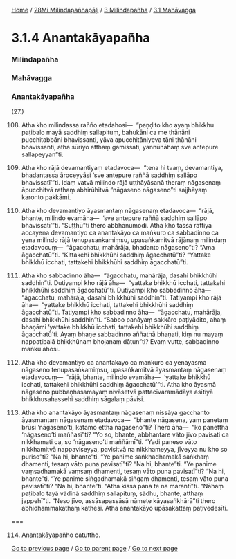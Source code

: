 
[Home](/) / [28Mi Milindapañhapāḷi](/tipitaka/28Mi.md) / [3 Milindapañha](/tipitaka/28Mi/3.md) / [3.1 Mahāvagga](/tipitaka/28Mi/3/3.1.md)

# 3.1.4 Anantakāyapañha

### Milindapañha

### Mahāvagga

### Anantakāyapañha

(27.)

108. Atha kho milindassa rañño etadahosi—  “paṇḍito kho ayaṃ bhikkhu paṭibalo mayā saddhiṃ sallapituṃ, bahukāni ca me ṭhānāni pucchitabbāni bhavissanti, yāva apucchitāniyeva tāni ṭhānāni bhavissanti, atha sūriyo atthaṃ gamissati, yannūnāhaṃ sve antepure sallapeyyan”ti.

109. Atha kho rājā devamantiyaṃ etadavoca—  “tena hi tvaṃ, devamantiya, bhadantassa āroceyyāsi ‘sve antepure raññā saddhiṃ sallāpo bhavissatī’”ti. Idaṃ vatvā milindo rājā uṭṭhāyāsanā theraṃ nāgasenaṃ āpucchitvā rathaṃ abhirūhitvā “nāgaseno nāgaseno”ti sajjhāyaṃ karonto pakkāmi.

110. Atha kho devamantiyo āyasmantaṃ nāgasenaṃ etadavoca—  “rājā, bhante, milindo evamāha—  ‘sve antepure raññā saddhiṃ sallāpo bhavissatī’”ti. “Suṭṭhū”ti thero abbhānumodi. Atha kho tassā rattiyā accayena devamantiyo ca anantakāyo ca maṅkuro ca sabbadinno ca yena milindo rājā tenupasaṅkamiṃsu, upasaṅkamitvā rājānaṃ milindaṃ etadavocuṃ—  “āgacchatu, mahārāja, bhadanto nāgaseno”ti? “Āma āgacchatū”ti. “Kittakehi bhikkhūhi saddhiṃ āgacchatū”ti? “Yattake bhikkhū icchati, tattakehi bhikkhūhi saddhiṃ āgacchatū”ti.

111. Atha kho sabbadinno āha—  “āgacchatu, mahārāja, dasahi bhikkhūhi saddhin”ti. Dutiyampi kho rājā āha—  “yattake bhikkhū icchati, tattakehi bhikkhūhi saddhiṃ āgacchatū”ti. Dutiyampi kho sabbadinno āha—  “āgacchatu, mahārāja, dasahi bhikkhūhi saddhin”ti. Tatiyampi kho rājā āha—  “yattake bhikkhū icchati, tattakehi bhikkhūhi saddhiṃ āgacchatū”ti. Tatiyampi kho sabbadinno āha—  “āgacchatu, mahārāja, dasahi bhikkhūhi saddhin”ti. “Sabbo panāyaṃ sakkāro paṭiyādito, ahaṃ bhaṇāmi ‘yattake bhikkhū icchati, tattakehi bhikkhūhi saddhiṃ āgacchatū’ti. Ayaṃ bhaṇe sabbadinno aññathā bhaṇati, kiṃ nu mayaṃ nappaṭibalā bhikkhūnaṃ bhojanaṃ dātun”ti? Evaṃ vutte, sabbadinno maṅku ahosi.

112. Atha kho devamantiyo ca anantakāyo ca maṅkuro ca yenāyasmā nāgaseno tenupasaṅkamiṃsu, upasaṅkamitvā āyasmantaṃ nāgasenaṃ etadavocuṃ—  “rājā, bhante, milindo evamāha—  ‘yattake bhikkhū icchati, tattakehi bhikkhūhi saddhiṃ āgacchatū’”ti. Atha kho āyasmā nāgaseno pubbaṇhasamayaṃ nivāsetvā pattacīvaramādāya asītiyā bhikkhusahassehi saddhiṃ sāgalaṃ pāvisi.

113. Atha kho anantakāyo āyasmantaṃ nāgasenaṃ nissāya gacchanto āyasmantaṃ nāgasenaṃ etadavoca—  “bhante nāgasena, yaṃ panetaṃ brūsi ‘nāgaseno’ti, katamo ettha nāgaseno”ti? Thero āha—  “ko panettha ‘nāgaseno’ti maññasī”ti? “Yo so, bhante, abbhantare vāto jīvo pavisati ca nikkhamati ca, so ‘nāgaseno’ti maññāmī”ti. “Yadi paneso vāto nikkhamitvā nappaviseyya, pavisitvā na nikkhameyya, jīveyya nu kho so puriso”ti? “Na hi, bhante”ti. “Ye panime saṅkhadhamakā saṅkhaṃ dhamenti, tesaṃ vāto puna pavisatī”ti? “Na hi, bhante”ti. “Ye panime vaṃsadhamakā vaṃsaṃ dhamenti, tesaṃ vāto puna pavisatī”ti? “Na hi, bhante”ti. “Ye panime siṅgadhamakā siṅgaṃ dhamenti, tesaṃ vāto puna pavisatī”ti? “Na hi, bhante”ti. “Atha kissa pana te na marantī”ti. “Nāhaṃ paṭibalo tayā vādinā saddhiṃ sallapituṃ, sādhu, bhante, atthaṃ jappehī”ti. “Neso jīvo, assāsapassāsā nāmete kāyasaṅkhārā”ti thero abhidhammakathaṃ kathesi. Atha anantakāyo upāsakattaṃ paṭivedesīti.

===

114. Anantakāyapañho catuttho.



[Go to previous page](/tipitaka/28Mi/3/3.1/3.1.3.md) / [Go to parent page](/tipitaka/28Mi/3/3.1.md) / [Go to next page](/tipitaka/28Mi/3/3.1/3.1.5.md)


